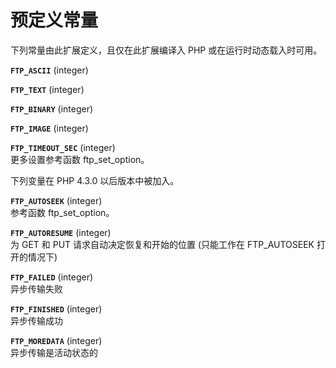 预定义常量
==========

下列常量由此扩展定义，且仅在此扩展编译入 PHP 或在运行时动态载入时可用。

**`FTP_ASCII`** (<span class="type">integer</span>)  

**`FTP_TEXT`** (<span class="type">integer</span>)  

**`FTP_BINARY`** (<span class="type">integer</span>)  

**`FTP_IMAGE`** (<span class="type">integer</span>)  

**`FTP_TIMEOUT_SEC`** (<span class="type">integer</span>)  
更多设置参考函数 <span class="function">ftp\_set\_option</span>。

下列变量在 PHP 4.3.0 以后版本中被加入。

**`FTP_AUTOSEEK`** (<span class="type">integer</span>)  
参考函数 <span class="function">ftp\_set\_option</span>。

**`FTP_AUTORESUME`** (<span class="type">integer</span>)  
为 GET 和 PUT 请求自动决定恢复和开始的位置 (只能工作在 FTP\_AUTOSEEK
打开的情况下)

**`FTP_FAILED`** (<span class="type">integer</span>)  
异步传输失败

**`FTP_FINISHED`** (<span class="type">integer</span>)  
异步传输成功

**`FTP_MOREDATA`** (<span class="type">integer</span>)  
异步传输是活动状态的
